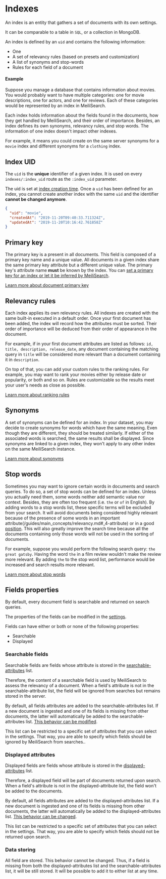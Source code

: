 # Indexes

An index is an entity that gathers a set of documents with its own settings.

It can be comparable to a table in `SQL`, or a collection in MongoDB.

An index is defined by an `uid` and contains the following information:

- One <clientGlossary word="primary key"/>
- A set of relevancy rules (based on presets and customization)
- A list of synonyms and stop-words
- Rules for each field of a document

#### Example

Suppose you manage a database that contains information about movies. You would probably want to have multiple categories: one for movie descriptions, one for actors, and one for reviews. Each of these categories would be represented by an index in MeiliSearch.

Each index holds information about the fields found in the documents, how they get handled by MeiliSearch, and their order of importance. Besides, an index defines its own synonyms, relevancy rules, and stop words. The information of one index doesn't impact other indexes.

For example, it means you could create on the same server synonyms for a `movie` index and different synonyms for a `clothing` index.

## Index UID

The `uid` is the **unique** identifier of a given index. It is used on every `indexes/:index_uid` route as the `:index_uid` parameter.

The uid is set at [index creation time](/references/indexes.md#create-an-index). Once a `uid` has been defined for an index, you cannot create another index with the same `uid` and the identifier **cannot be changed anymore**.

```json
{
  "uid": "movie",
  "createdAt": "2019-11-20T09:40:33.711324Z",
  "updatedAt": "2019-11-20T10:16:42.761858Z"
}
```

## Primary key

The primary key is a <clientGlossary word="field"/> present in all documents. This field is composed of a primary key <clientGlossary word="attribute"/> name and a unique value. All documents in a given index share the same primary key attribute but a different unique value. The primary key's attribute name **must** be known by the index. You can [set a primary key for an index or let it be inferred by MeiliSearch](/guides/main_concepts/documents.md#setting-the-primary-key).

[Learn more about document primary key](/guides/main_concepts/documents.md#primary-key)

## Relevancy rules

Each index applies its own relevancy rules. All indexes are created with the same built-in <clientGlossary word="ranking rules"/> executed in a default order. Once your first document has been added, the index will record how the attributes must be sorted. Their order of importance will be deduced from their order of appearance in the document.

For example, if in your first document attributes are listed as follows: `id, title, description, release_date`, any document containing the matching query in `title` will be considered more relevant than a document containing it in `description`.

On top of that, you can add your custom rules to the ranking rules. For example, you may want to rank your movies either by release date or popularity, or both and so on. Rules are customizable so the results meet your user's needs as close as possible.

[Learn more about ranking rules](/guides/main_concepts/relevancy.md)

## Synonyms

A set of synonyms can be defined for an index. In your dataset, you may decide to create synonyms for words which have the same meaning. Even though they are different, they should be treated similarly. If either of the associated words is searched, the same results shall be displayed. Since synonyms are linked to a given index, they won't apply to any other index on the same MeiliSearch instance.

[Learn more about synonyms](/guides/advanced_guides/synonyms.md)

## Stop words

Sometimes you may want to ignore certain words in documents and search queries. To do so, a set of stop words can be defined for an index. Unless you actually need them, some words neither add semantic value nor context. Besides, they are often too frequent (i.e. `the` or `of` in English).
By adding words to a stop words list, these specific terms will be excluded from your search. It will avoid documents being considered highly relevant because of the presence of some words in an important attribute(/guides/main_concepts/relevancy.md#\_4-attribute) or in a good [position](/guides/main_concepts/relevancy.md#ranking-rules).
This will also greatly improve the search time because all the documents containing only those words will not be used in the sorting of documents.

For example, suppose you would perform the following search query: `the great gatsby`. Having the word `the` in a film review wouldn't make the review more relevant. By adding `the` to the stop word list, performance would be increased and search results more relevant.

[Learn more about stop words](/guides/advanced_guides/stop_words.md)

## Fields properties

By default, every document field is searchable and returned on search queries.

The properties of the fields can be modified in the [settings](/references/settings.md).

Fields can have either or both or none of the following properties:

- Searchable
- Displayed

### Searchable fields

Searchable fields are fields whose attribute is stored in the [searchable-attributes](/references/searchable_attributes.md) list.

Therefore, the content of a searchable field is used by MeiliSearch to assess the relevancy of a document.
When a field's attribute is not in the searchable-attribute list, the field will be ignored from searches but remains stored in the server.

By default, all fields attributes are added to the searchable-attributes list. If a new document is ingested and one of its fields is missing from other documents, the latter will automatically be added to the searchable-attributes list. [This behavior can be modified](/references/accept_new_fields.md).

This list can be restricted to a specific set of attributes that you can select in the settings. That way, you are able to specify which fields should be ignored by MeiliSearch from searches..

### Displayed attributes

Displayed fields are fields whose attribute is stored in the [displayed-attributes](/references/displayed_attributes.md) list.

Therefore, a displayed field will be part of documents returned upon search.
When a field's attribute is not in the displayed-attribute list, the field won't be added to the documents.

By default, all fields attributes are added to the displayed-attributes list. If a new document is ingested and one of its fields is missing from other documents, the latter will automatically be added to the displayed-attributes list. [This behavior can be changed](/references/accept_new_fields.md).

This list can be restricted to a specific set of attributes that you can select in the settings. That way, you are able to specify which fields should not be returned upon search.

### Data storing

All field are stored. This behavior cannot be changed. Thus, if a field is missing from both the displayed-attributes list and the searchable-attributes list, it will be still stored. It will be possible to add it to either list at any time.
